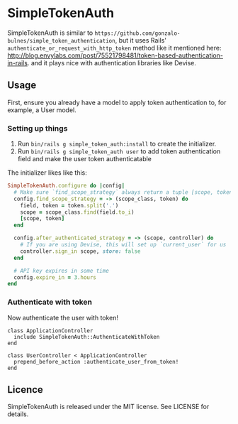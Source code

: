 # SimpleTokenAuth

SimpleTokenAuth is similar to `https://github.com/gonzalo-bulnes/simple_token_authentication`, but it uses Rails' `authenticate_or_request_with_http_token` method like it mentioned here: http://blog.envylabs.com/post/75521798481/token-based-authentication-in-rails. and it plays nice with authentication libraries like Devise.

## Usage

First, ensure you already have a model to apply token authentication to, for example, a User model.

### Setting up things

1. Run `bin/rails g simple_token_auth:install` to create the initializer.
2. Run `bin/rails g simple_token_auth user` to add token authentication field and make the user token authenticatable

The initializer likes like this:

```ruby
SimpleTokenAuth.configure do |config|
  # Make sure `find_scope_strategy` always return a tuple [scope, token]
  config.find_scope_strategy = -> (scope_class, token) do
    field, token = token.split('.')
    scope = scope_class.find(field.to_i)
    [scope, token]
  end

  config.after_authenticated_strategy = -> (scope, controller) do
    # If you are using Devise, this will set up `current_user` for us
    controller.sign_in scope, store: false
  end

  # API key expires in some time
  config.expire_in = 3.hours
end
```

### Authenticate with token

Now authenticate the user with token!

```
class ApplicationController
  include SimpleTokenAuth::AuthenticateWithToken
end

class UserController < ApplicationController
  prepend_before_action :authenticate_user_from_token!
end
```

## Licence

SimpleTokenAuth is released under the MIT license. See LICENSE for details.
